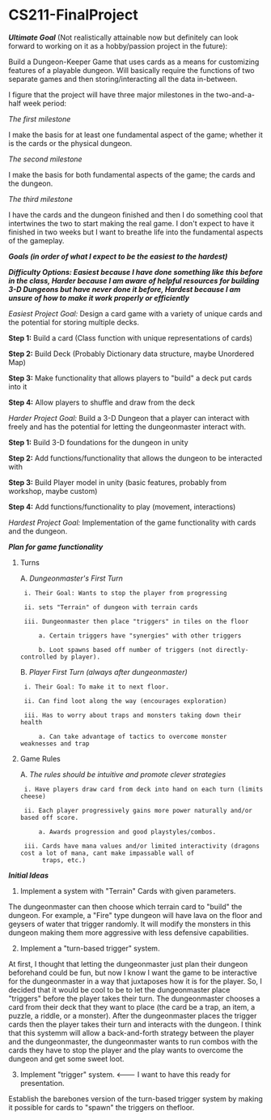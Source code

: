 # CS211-FinalProject

***Ultimate Goal*** (Not realistically attainable now but definitely can look forward to working on it as a hobby/passion project in the future): 

Build a Dungeon-Keeper Game that uses cards as a means for customizing features of a playable dungeon. Will basically require the functions of two separate games and then storing/interacting all the data in-between.

I figure that the project will have three major milestones in the two-and-a-half week period:

*The first milestone* 

I make the basis for at least one fundamental aspect of the game; whether it is the cards or the physical dungeon. 

*The second milestone* 

I make the basis for both fundamental aspects of the game; the cards and the dungeon. 

*The third milestone* 

I have the cards and the dungeon finished and then I do something cool that intertwines the two to start making the real game. I don't expect to have it finished in two weeks but I want to breathe life into the fundamental aspects of the gameplay.

***Goals (in order of what I expect to be the easiest to the hardest)***

***Difficulty Options: Easiest because I have done something like this before in the class, Harder because I am aware of helpful resources for building 3-D Dungeons but have never done it before, Hardest because I am unsure of how to make it work properly or efficiently***

*Easiest Project Goal:* Design a card game with a variety of unique cards and the potential for storing multiple decks.

**Step 1:** Build a card (Class function with unique representations of cards)

**Step 2:** Build Deck (Probably Dictionary data structure, maybe Unordered Map)

**Step 3:** Make functionality that allows players to "build" a deck put cards into it

**Step 4:** Allow players to shuffle and draw from the deck

*Harder Project Goal:* Build a 3-D Dungeon that a player can interact with freely and has the potential for letting the dungeonmaster interact with. 

**Step 1:** Build 3-D foundations for the dungeon in unity

**Step 2:** Add functions/functionality that allows the dungeon to be interacted with

**Step 3:** Build Player model in unity (basic features, probably from workshop, maybe custom)

**Step 4:** Add functions/functionality to play (movement, interactions)

*Hardest Project Goal:* Implementation of the game functionality with cards and the dungeon.

***Plan for game functionality***

1. Turns

    A. *Dungeonmaster's First Turn*
  
        i. Their Goal: Wants to stop the player from progressing
    
        ii. sets "Terrain" of dungeon with terrain cards
    
        iii. Dungeonmaster then place "triggers" in tiles on the floor
    
            a. Certain triggers have "synergies" with other triggers
      
            b. Loot spawns based off number of triggers (not directly-controlled by player).
      
    B. *Player First Turn (always after dungeonmaster)*
  
        i. Their Goal: To make it to next floor.
    
        ii. Can find loot along the way (encourages exploration)
    
        iii. Has to worry about traps and monsters taking down their health
    
            a. Can take advantage of tactics to overcome monster weaknesses and trap 
      
2. Game Rules

    A. *The rules should be intuitive and promote clever strategies*
  
        i. Have players draw card from deck into hand on each turn (limits cheese)
    
        ii. Each player progressively gains more power naturally and/or based off score.
    
            a. Awards progression and good playstyles/combos.
      
        iii. Cards have mana values and/or limited interactivity (dragons cost a lot of mana, cant make impassable wall of     
             traps, etc.)
        
***Initial Ideas*** 

1. Implement a system with "Terrain" Cards with given parameters. 

The dungeonmaster can then choose which terrain card to "build" the dungeon. For example, a "Fire" type dungeon will have lava on the floor and geysers of water that trigger randomly. It will modify the monsters in this dungeon making them more aggressive with less defensive capabilities.

2. Implement a "turn-based trigger" system. 

At first, I thought that letting the dungeonmaster just plan their dungeon beforehand could be fun, but now I know I want the game to be interactive for the dungeonmaster in a way that juxtaposes how it is for the player. So, I decided that it would be cool to be to let the dungeonmaster place "triggers" before the player takes their turn. The dungeonmaster chooses a card from their deck that they want to place (the card be a trap, an item, a puzzle, a riddle, or a monster). After the dungeonmaster places the trigger cards then the player takes their turn and interacts with the dungeon. I think that this systemm will allow a back-and-forth strategy between the player and the dungeonmaster, the dungeonmaster wants to run combos with the cards they have to stop the player and the play wants to overcome the dungeon and get some sweet loot.

3. Implement "trigger" system. <--- I want to have this ready for presentation.

Establish the barebones version of the turn-based trigger system by making it possible for cards to "spawn" the triggers on thefloor.
